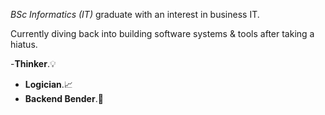 _BSc Informatics (IT)_ graduate with an interest in business IT. 

Currently diving back into building software systems & tools after taking a hiatus.

-**Thinker**.💡
- **Logician**.📈
- **Backend Bender**.👾
